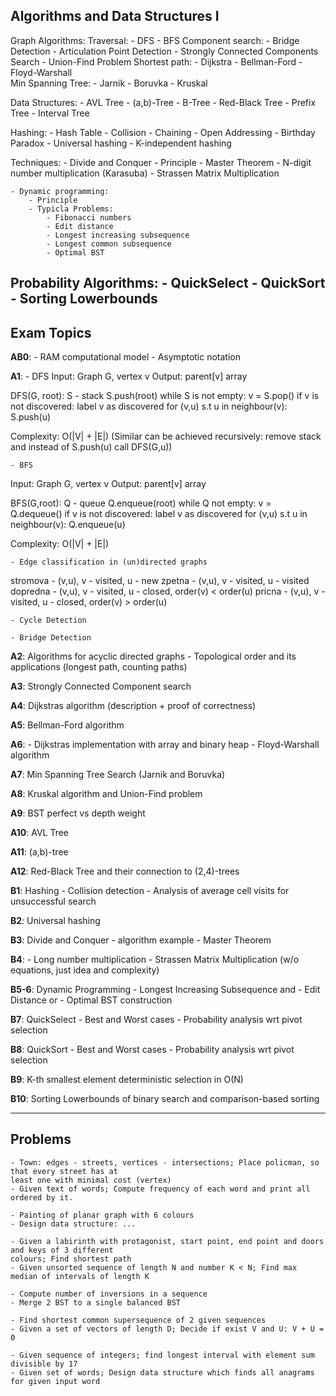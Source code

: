 Algorithms and Data Structures I
----------------------------------------------------------------------------------------------------

Graph Algorithms:
    Traversal:
        - DFS
        - BFS
    Component search:
        - Bridge Detection
        - Articulation Point Detection
        - Strongly Connected Components Search
            - Union-Find Problem
    Shortest path:
        - Dijkstra
        - Bellman-Ford
        - Floyd-Warshall        
    Min Spanning Tree:
        - Jarnik
        - Boruvka
        - Kruskal

Data Structures:
    - AVL Tree
    - (a,b)-Tree
    - B-Tree
    - Red-Black Tree
    - Prefix Tree
    - Interval Tree

Hashing:
    - Hash Table
    - Collision
        - Chaining
        - Open Addressing
    - Birthday Paradox
    - Universal hashing
    - K-independent hashing
    
Techniques:
    - Divide and Conquer
        - Principle
        - Master Theorem
        - N-digit number multiplication (Karasuba)
        - Strassen Matrix Multiplication
    
    - Dynamic programming:
        - Principle
        - Typicla Problems:
            - Fibonacci numbers
            - Edit distance
            - Longest increasing subsequence
            - Longest common subsequence
            - Optimal BST

Probability Algorithms:
    - QuickSelect
    - QuickSort
    - Sorting Lowerbounds   
----------------------------------------------------------------------------------------------------

Exam Topics
----------------------------------------------------------------------------------------------------

**AB0**:
    - RAM computational model
    - Asymptotic notation

**A1**:
    - DFS
Input: Graph G, vertex v
Output: parent[v] array

DFS(G, root):
S - stack
S.push(root)
while S is not empty:
    v = S.pop()
    if v is not discovered:
        label v as discovered
        for (v,u) s.t u in neighbour(v):
            S.push(u)

Complexity: O(|V| + |E|)
(Similar can be achieved recursively: remove stack and instead of S.push(u) call DFS(G,u))

    - BFS
Input: Graph G, vertex v
Output: parent[v] array

BFS(G,root):
Q - queue
Q.enqueue(root)
while Q not empty:
    v = Q.dequeue()
    if v is not discovered:
        label v as discovered
        for (v,u) s.t u in neighbour(v):
            Q.enqueue(u)        


Complexity: O(|V| + |E|)

    - Edge classification in (un)directed graphs
stromova - (v,u), v - visited, u - new
zpetna   - (v,u), v - visited, u - visited
dopredna - (v,u), v - visited, u - closed, order(v) < order(u)
pricna   - (v,u), v - visited, u - closed, order(v) > order(u)

    - Cycle Detection

    - Bridge Detection
**A2**: Algorithms for acyclic directed graphs
    - Topological order and its applications (longest path, counting paths)

**A3**: Strongly Connected Component search

**A4**: Dijkstras algorithm (description + proof of correctness)

**A5**: Bellman-Ford algorithm

**A6**:
    - Dijkstras implementation with array and binary heap
    - Floyd-Warshall algorithm

**A7**: Min Spanning Tree Search (Jarnik and Boruvka)

**A8**: Kruskal algorithm and Union-Find problem

**A9**: BST perfect vs depth weight

**A10**: AVL Tree

**A11**: (a,b)-tree

**A12**: Red-Black Tree and their connection to (2,4)-trees



**B1**: Hashing
    - Collision detection
    - Analysis of average cell visits for unsuccessful search

**B2**: Universal hashing

**B3**: Divide and Conquer
    - algorithm example
    - Master Theorem

**B4**:
    - Long number multiplication
    - Strassen Matrix Multiplication (w/o equations, just idea and complexity)

**B5-6**: Dynamic Programming
    - Longest Increasing Subsequence
    and
        - Edit Distance
        or
        - Optimal BST construction

**B7**: QuickSelect
    - Best and Worst cases
    - Probability analysis wrt pivot selection

**B8**: QuickSort
    - Best and Worst cases
    - Probability analysis wrt pivot selection
    
**B9**: K-th smallest element deterministic selection in O(N)

**B10**: Sorting Lowerbounds of binary search and comparison-based sorting

----------------------------------------------------------------------------------------------------


Problems
----------------------------------------------------------------------------------------------------
    - Town: edges - streets, vertices - intersections; Place policman, so that every street has at
    least one with minimal cost (vertex)
    - Given text of words; Compute frequency of each word and print all ordered by it.

    - Painting of planar graph with 6 colours
    - Design data structure: ...

    - Given a labirinth with protagonist, start point, end point and doors and keys of 3 different
    colours; Find shortest path
    - Given unsorted sequence of length N and number K < N; Find max median of intervals of length K

    - Compute number of inversions in a sequence
    - Merge 2 BST to a single balanced BST

    - Find shortest common supersequence of 2 given sequences
    - Given a set of vectors of length D; Decide if exist V and U: V + U = 0

    - Given sequence of integers; find longest interval with element sum divisible by 17
    - Given set of words; Design data structure which finds all anagrams for given input word



